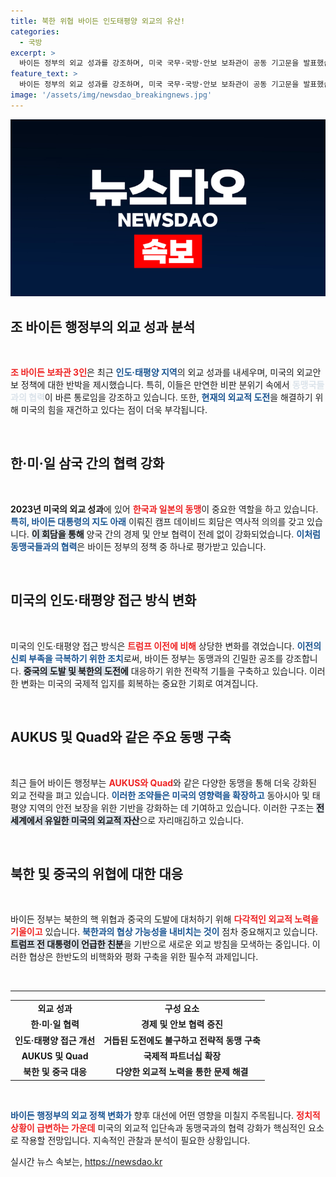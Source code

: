 ```yaml
---
title: 북한 위협 바이든 인도태평양 외교의 유산!
categories:
  - 국방
excerpt: >
  바이든 정부의 외교 성과를 강조하며, 미국 국무·국방·안보 보좌관이 공동 기고문을 발표했습니다. 인도·태평양 동맹 강화와 3국 협력을 내세우며, 트럼프의 비판에 선제 대응한 이들의 주장은 과연 어떤 의미를 지닐까요?
feature_text: >
  바이든 정부의 외교 성과를 강조하며, 미국 국무·국방·안보 보좌관이 공동 기고문을 발표했습니다. 인도·태평양 동맹 강화와 3국 협력을 내세우며, 트럼프의 비판에 선제 대응한 이들의 주장은 과연 어떤 의미를 지닐까요?
image: '/assets/img/newsdao_breakingnews.jpg'
---
```


<p><img src="/assets/img/newsdao_breakingnews.jpg" alt="ranknews 속보" /></p>

<h2 data-ke-size="size26">조 바이든 행정부의 외교 성과 분석</h2>

<p data-ke-size="size16">&nbsp;</p>

<p><b><span style="color: #ee2323;">조 바이든 보좌관 3인</span></b>은 최근 <b><span style="color: #1a5490;">인도·태평양 지역</span></b>의 외교 성과를 내세우며, 미국의 외교안보 정책에 대한 반박을 제시했습니다. 특히, 이들은 만연한 비판 분위기 속에서 <b><span style="color: #21538527;">동맹국들과의 협력</span></b>이 바른 통로임을 강조하고 있습니다. 또한, <b><span style="color: #1a5490;">현재의 외교적 도전</span></b>을 해결하기 위해 미국의 힘을 재건하고 있다는 점이 더욱 부각됩니다.</p>

<p data-ke-size="size16">&nbsp;</p>

<h2 data-ke-size="size26">한·미·일 삼국 간의 협력 강화</h2>

<p data-ke-size="size16">&nbsp;</p>

<p><strong>2023년 미국의 외교 성과</strong>에 있어 <b><span style="color: #ee2323;">한국과 일본의 동맹</span></b>이 중요한 역할을 하고 있습니다. <b><span style="color: #1a5490;">특히, 바이든 대통령의 지도 아래</span></b> 이뤄진 캠프 데이비드 회담은 역사적 의의를 갖고 있습니다. <b><span style="background-color: #21538527;">이 회담을 통해</span></b> 양국 간의 경제 및 안보 협력이 전례 없이 강화되었습니다. <b><span style="color: #1a5490;">이처럼 동맹국들과의 협력</span></b>은 바이든 정부의 정책 중 하나로 평가받고 있습니다.</p>

<p data-ke-size="size16">&nbsp;</p>

<h2 data-ke-size="size26">미국의 인도·태평양 접근 방식 변화</h2>

<p data-ke-size="size16">&nbsp;</p>

<p>미국의 인도·태평양 접근 방식은 <b><span style="color: #ee2323;">트럼프 이전에 비해</span></b> 상당한 변화를 겪었습니다. <b><span style="color: #1a5490;">이전의 신뢰 부족을 극복하기 위한 조치</span></b>로써, 바이든 정부는 동맹과의 긴밀한 공조를 강조합니다. <b><span style="background-color: #21538527;">중국의 도발 및 북한의 도전에</span></b> 대응하기 위한 전략적 기틀을 구축하고 있습니다. 이러한 변화는 미국의 국제적 입지를 회복하는 중요한 기회로 여겨집니다.</p>

<p data-ke-size="size16">&nbsp;</p>

<h2 data-ke-size="size26">AUKUS 및 Quad와 같은 주요 동맹 구축</h2>

<p data-ke-size="size16">&nbsp;</p>

<p>최근 들어 바이든 행정부는 <b><span style="color: #ee2323;">AUKUS와 Quad</span></b>와 같은 다양한 동맹을 통해 더욱 강화된 외교 전략을 펴고 있습니다. <b><span style="color: #1a5490;">이러한 조약들은 미국의 영향력을 확장하고</span></b> 동아시아 및 태평양 지역의 안전 보장을 위한 기반을 강화하는 데 기여하고 있습니다. 이러한 구조는 <b><span style="background-color: #21538527;">전 세계에서 유일한 미국의 외교적 자산</span></b>으로 자리매김하고 있습니다.</p>

<p data-ke-size="size16">&nbsp;</p>

<h2 data-ke-size="size26">북한 및 중국의 위협에 대한 대응</h2>

<p data-ke-size="size16">&nbsp;</p>

<p>바이든 정부는 북한의 핵 위협과 중국의 도발에 대처하기 위해 <b><span style="color: #ee2323;">다각적인 외교적 노력을 기울이고</span></b> 있습니다. <b><span style="color: #1a5490;">북한과의 협상 가능성을 내비치는 것이</span></b> 점차 중요해지고 있습니다. <b><span style="background-color: #21538527;">트럼프 전 대통령이 언급한 친분</span></b>을 기반으로 새로운 외교 방침을 모색하는 중입니다. 이러한 협상은 한반도의 비핵화와 평화 구축을 위한 필수적 과제입니다. </p>

<p data-ke-size="size16">&nbsp;</p>

<hr />

<table style="width: 100%; margin: auto; border-collapse: collapse;">
    <tr>
        <td style="text-align: center; height: 17px;"><b>외교 성과</b></td>
        <td style="text-align: center; height: 17px;"><b>구성 요소</b></td>
    </tr>
    <tr>
        <td style="text-align: center; height: 17px;"><b>한·미·일 협력</b></td>
        <td style="text-align: center; height: 17px;"><b>경제 및 안보 협력 증진</b></td>
    </tr>
    <tr>
        <td style="text-align: center; height: 17px;"><b>인도·태평양 접근 개선</b></td>
        <td style="text-align: center; height: 17px;"><b>거듭된 도전에도 불구하고 전략적 동맹 구축</b></td>
    </tr>
    <tr>
        <td style="text-align: center; height: 17px;"><b>AUKUS 및 Quad</b></td>
        <td style="text-align: center; height: 17px;"><b>국제적 파트너십 확장</b></td>
    </tr>
    <tr>
        <td style="text-align: center; height: 17px;"><b>북한 및 중국 대응</b></td>
        <td style="text-align: center; height: 17px;"><b>다양한 외교적 노력을 통한 문제 해결</b></td>
    </tr>
</table>

<p data-ke-size="size16">&nbsp;</p>

<p><b><span style="color: #1a5490;">바이든 행정부의 외교 정책 변화가</span></b> 향후 대선에 어떤 영향을 미칠지 주목됩니다. <b><span style="color: #ee2323;">정치적 상황이 급변하는 가운데</span></b> 미국의 외교적 입단속과 동맹국과의 협력 강화가 핵심적인 요소로 작용할 전망입니다. 지속적인 관찰과 분석이 필요한 상황입니다.</p>
실시간 뉴스 속보는, <a href="https://newsdao.kr" rel="dofollow">https://newsdao.kr</a>


